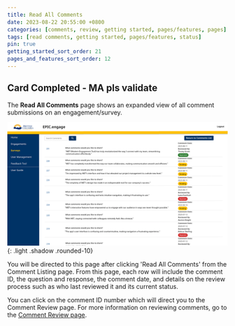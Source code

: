 ```yaml
---
title: Read All Comments
date: 2023-08-22 20:55:00 +0800
categories: [comments, review, getting started, pages/features, pages]
tags: [read comments, getting started, pages/features, status]
pin: true
getting_started_sort_order: 21
pages_and_features_sort_order: 12
---
```


## Card Completed - MA pls validate

The **Read All Comments** page shows an expanded view of all comment submissions on an engagement/survey. 

![Read all Comments](/assets/UserGuideImages/Images/read-all-comments/read-all-comments-expanded-view.png){: .light .shadow .rounded-10}

You will be directed to this page after clicking 'Read All Comments' from the Comment Listing page. From this page, each row will include the comment ID, the question and response, the comment date, and details on the review process such as who last reviewed it and its current status. 

You can click on the comment ID number which will direct you to the Comment Review page. For more information on reviewing comments, go to the [Comment Review page](/met-guide/posts/comment-review-page/). 


